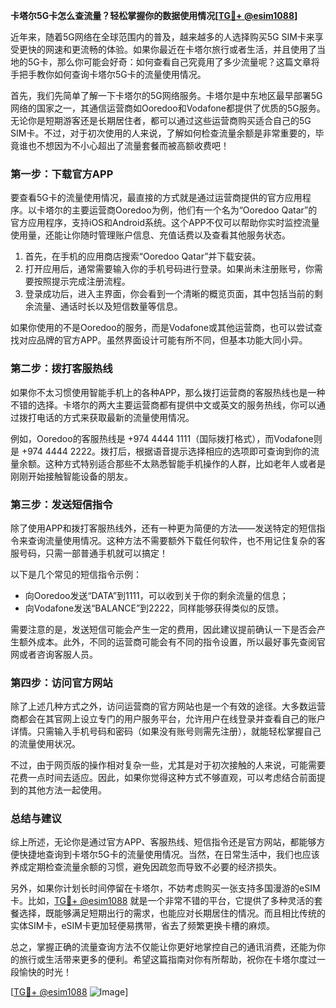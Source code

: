 **卡塔尔5G卡怎么查流量？轻松掌握你的数据使用情况[[TG💪+ @esim1088](https://t.me/s/esim1088)]**

近年来，随着5G网络在全球范围内的普及，越来越多的人选择购买5G SIM卡来享受更快的网速和更流畅的体验。如果你最近在卡塔尔旅行或者生活，并且使用了当地的5G卡，那么你可能会好奇：如何查看自己究竟用了多少流量呢？这篇文章将手把手教你如何查询卡塔尔5G卡的流量使用情况。

首先，我们先简单了解一下卡塔尔的5G网络服务。卡塔尔是中东地区最早部署5G网络的国家之一，其通信运营商如Ooredoo和Vodafone都提供了优质的5G服务。无论你是短期游客还是长期居住者，都可以通过这些运营商购买适合自己的5G SIM卡。不过，对于初次使用的人来说，了解如何检查流量余额是非常重要的，毕竟谁也不想因为不小心超出了流量套餐而被高额收费吧！

### **第一步：下载官方APP**

要查看5G卡的流量使用情况，最直接的方式就是通过运营商提供的官方应用程序。以卡塔尔的主要运营商Ooredoo为例，他们有一个名为“Ooredoo Qatar”的官方应用程序，支持iOS和Android系统。这个APP不仅可以帮助你实时监控流量使用量，还能让你随时管理账户信息、充值话费以及查看其他服务状态。

1. 首先，在手机的应用商店搜索“Ooredoo Qatar”并下载安装。
2. 打开应用后，通常需要输入你的手机号码进行登录。如果尚未注册账号，你需要按照提示完成注册流程。
3. 登录成功后，进入主界面，你会看到一个清晰的概览页面，其中包括当前的剩余流量、通话时长以及短信数量等信息。

如果你使用的不是Ooredoo的服务，而是Vodafone或其他运营商，也可以尝试查找对应品牌的官方APP。虽然界面设计可能有所不同，但基本功能大同小异。

### **第二步：拨打客服热线**

如果你不太习惯使用智能手机上的各种APP，那么拨打运营商的客服热线也是一种不错的选择。卡塔尔的两大主要运营商都有提供中文或英文的服务热线，你可以通过拨打电话的方式来获取最新的流量使用情况。

例如，Ooredoo的客服热线是 +974 4444 1111（国际拨打格式），而Vodafone则是 +974 4444 2222。拨打后，根据语音提示选择相应的选项即可查询到你的流量余额。这种方式特别适合那些不太熟悉智能手机操作的人群，比如老年人或者是刚刚开始接触智能设备的朋友。

### **第三步：发送短信指令**

除了使用APP和拨打客服热线外，还有一种更为简便的方法——发送特定的短信指令来查询流量使用情况。这种方法不需要额外下载任何软件，也不用记住复杂的客服号码，只需一部普通手机就可以搞定！

以下是几个常见的短信指令示例：
- 向Ooredoo发送“DATA”到1111，可以收到关于你的剩余流量的信息；
- 向Vodafone发送“BALANCE”到2222，同样能够获得类似的反馈。

需要注意的是，发送短信可能会产生一定的费用，因此建议提前确认一下是否会产生额外成本。此外，不同的运营商可能会有不同的指令设置，所以最好事先查阅官网或者咨询客服人员。

### **第四步：访问官方网站**

除了上述几种方式之外，访问运营商的官方网站也是一个有效的途径。大多数运营商都会在其官网上设立专门的用户服务平台，允许用户在线登录并查看自己的账户详情。只需输入手机号码和密码（如果没有账号则需先注册），就能轻松掌握自己的流量使用状况。

不过，由于网页版的操作相对复杂一些，尤其是对于初次接触的人来说，可能需要花费一点时间去适应。因此，如果你觉得这种方式不够直观，可以考虑结合前面提到的其他方法一起使用。

### **总结与建议**

综上所述，无论你是通过官方APP、客服热线、短信指令还是官方网站，都能够方便快捷地查询到卡塔尔5G卡的流量使用情况。当然，在日常生活中，我们也应该养成定期检查流量余额的习惯，避免因疏忽而导致不必要的经济损失。

另外，如果你计划长时间停留在卡塔尔，不妨考虑购买一张支持多国漫游的eSIM卡。比如，[TG💪+ @esim1088](https://t.me/s/esim1088) 就是一个非常不错的平台，它提供了多种灵活的套餐选择，既能够满足短期出行的需求，也能应对长期居住的情况。而且相比传统的实体SIM卡，eSIM卡更加轻便易携带，省去了频繁更换卡槽的麻烦。

总之，掌握正确的流量查询方法不仅能让你更好地掌控自己的通讯消费，还能为你的旅行或生活带来更多的便利。希望这篇指南对你有所帮助，祝你在卡塔尔度过一段愉快的时光！

[[TG💪+ @esim1088](https://t.me/s/esim1088) ![Image](https://i.postimg.cc/4NQfJmqS/Snipaste-2025-05-13-00-14-12.png)]